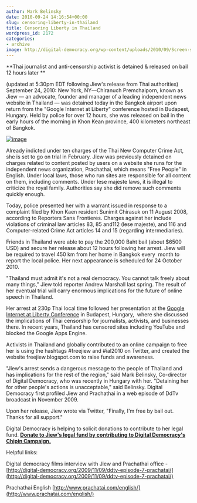 ```yaml
---
author: Mark Belinsky
date: 2010-09-24 14:16:54+00:00
slug: censoring-liberty-in-thailand
title: Censoring Liberty in Thailand
wordpress_id: 2172
categories:
- archive
image: http://digital-democracy.org/wp-content/uploads/2010/09/Screen-shot-2010-09-24-at-10.20.06-300x218.png
---
```


**Thai journalist and anti-censorship activist is detained & released on bail 12 hours later
**

(updated at 5:30pm EDT following Jiew's release from Thai authorities)
September 24, 2010: New York, NY—Chiranuch Premchaiporn, known as Jiew — an advocate, founder and manager of a leading independent news website in Thailand — was detained today in the Bangkok airport upon return from the "Google Internet at Liberty" conference hosted in Budapest, Hungary. Held by police for over 12 hours, she was released on bail in the early hours of the morning in Khon Kean province, 400 kilometers northeast of Bangkok.

[![image](http://digital-democracy.org/wp-content/uploads/2010/09/Screen-shot-2010-09-24-at-10.20.06-300x218.png)](http://digital-democracy.org/2010/09/24/censoring-liberty-in-thailand/screen-shot-2010-09-24-at-10-20-06/)

Already indicted under ten charges of the Thai New Computer Crime Act, she is set to go on trial in February. Jiew was previously detained on charges related to content posted by users on a website she runs for the independent news organization, Prachathai, which means "Free People" in English. Under local laws, those who run sites are responsible for all content on them, including comments. Under lese majeste laws, it is illegal to criticize the royal family. Authorities say she did remove such comments quickly enough.

Today, police presented her with a warrant issued in response to a complaint filed by Khon Kaen resident Sunimit Chirasuk on 11 August 2008, according to Reporters Sans Frontieres. Charges against her include violations of criminal law articles 83, 85 and112 (lese majeste), and 116 and Computer-related Crime Act articles 14 and 15 (regarding intermediaries).

Friends in Thailand were able to pay the 200,000 Baht bail (about $6500 USD) and secure her release about 12 hours following her arrest. Jiew will be required to travel 450 km from her home in Bangkok every  month to report the local police. Her next appearance is scheduled for 24 October 2010.

"Thailand must admit it's not a real democracy. You cannot talk freely about many things," Jiew told reporter Andrew Marshall last spring. The result of her eventual trial will carry enormous implications for the future of online speech in Thailand.

Her arrest at 230p Thai local time followed her presentation at the [Google Internet at Liberty Conference](http://sites.google.com/a/pressatgoogle.com/internet-at-liberty-2010/) in Budapest, Hungary,  where she discussed the implications of Thai censorship for journalists, activists, and businesses there. In recent years, Thailand has censored sites including YouTube and blocked the Google Apps Engine.

Activists in Thailand and globally contributed to an online campaign to free her is using the hashtags #freejiew and #ial2010 on Twitter, and created the website freejiew.blogspot.com to raise funds and awareness.

"Jiew's arrest sends a dangerous message to the people of Thailand and has implications for the rest of the region," said Mark Belinsky, Co-director of Digital Democracy, who was recently in Hungary with her. "Detaining her for other people's actions is unacceptable," said Belinsky. Digital Democracy first profiled Jiew and Prachathai in a web episode of DdTv broadcast in November 2009.

Upon her release, Jiew wrote via Twitter, "Finally, I'm free by bail out. Thanks for all support."

Digital Democracy is helping to solicit donations to contribute to her legal fund. **[Donate to Jiew's legal fund by contributing to Digital Democracy's Chipin Campaign.](http://digitaldemocracy.chipin.com/freejiew)[
](https://www.networkforgood.org/donation/ExpressDonation.aspx?ORGID2=52-1780842&vlrStratCode=cpjEVhsA7qIjsiivCHnbL3k9trSBA%2fya4DMXH7TRZEdQ3g8RQC8kGo2GntKoGYSR)**

Helpful links:

Digital democracy films interview with Jiew and Prachathai office -  [http://digital-democracy.org/2009/11/09/ddtv-episode-7-prachatai/](http://digital-democracy.org/2009/11/09/ddtv-episode-7-prachatai/)

Prachathai English [http://www.prachatai.com/english/](http://www.prachatai.com/english/)
